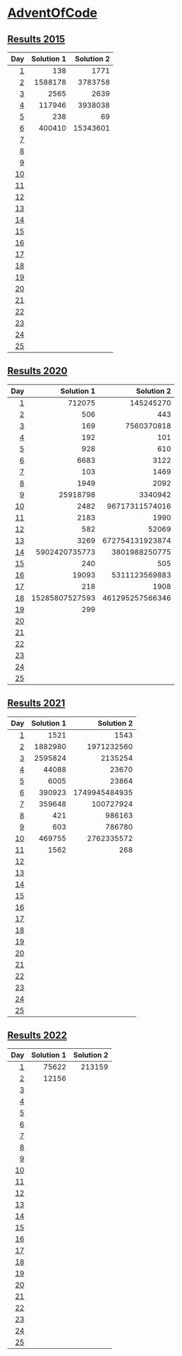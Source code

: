 # [AdventOfCode](https://adventofcode.com/)

## [Results 2015](https://adventofcode.com/2015)
|Day|Solution 1|Solution 2|
|---:|---:|---:|
|[1](https://adventofcode.com/2015/day/1)|138|1771|
|[2](https://adventofcode.com/2015/day/2)|1588178|3783758|
|[3](https://adventofcode.com/2015/day/3)|2565|2639|
|[4](https://adventofcode.com/2015/day/4)|117946|3938038|
|[5](https://adventofcode.com/2015/day/5)|238|69|
|[6](https://adventofcode.com/2015/day/6)|400410|15343601|
|[7](https://adventofcode.com/2015/day/7)|||
|[8](https://adventofcode.com/2015/day/8)|||
|[9](https://adventofcode.com/2015/day/9)|||
|[10](https://adventofcode.com/2015/day/10)|||
|[11](https://adventofcode.com/2015/day/11)|||
|[12](https://adventofcode.com/2015/day/12)|||
|[13](https://adventofcode.com/2015/day/13)|||
|[14](https://adventofcode.com/2015/day/14)|||
|[15](https://adventofcode.com/2015/day/15)|||
|[16](https://adventofcode.com/2015/day/16)|||
|[17](https://adventofcode.com/2015/day/17)|||
|[18](https://adventofcode.com/2015/day/18)|||
|[19](https://adventofcode.com/2015/day/19)|||
|[20](https://adventofcode.com/2015/day/20)|||
|[21](https://adventofcode.com/2015/day/21)|||
|[22](https://adventofcode.com/2015/day/22)|||
|[23](https://adventofcode.com/2015/day/23)|||
|[24](https://adventofcode.com/2015/day/24)|||
|[25](https://adventofcode.com/2015/day/25)|||

## [Results 2020](https://adventofcode.com/2020)
|Day|Solution 1|Solution 2|
|---:|---:|---:|
|[1](https://adventofcode.com/2020/day/1)|712075|145245270|
|[2](https://adventofcode.com/2020/day/2)|506|443|
|[3](https://adventofcode.com/2020/day/3)|169|7560370818|
|[4](https://adventofcode.com/2020/day/4)|192|101|
|[5](https://adventofcode.com/2020/day/5)|928|610|
|[6](https://adventofcode.com/2020/day/6)|6683|3122|
|[7](https://adventofcode.com/2020/day/7)|103|1469|
|[8](https://adventofcode.com/2020/day/8)|1949|2092|
|[9](https://adventofcode.com/2020/day/9)|25918798|3340942|
|[10](https://adventofcode.com/2020/day/10)|2482|96717311574016|
|[11](https://adventofcode.com/2020/day/11)|2183|1990|
|[12](https://adventofcode.com/2020/day/12)|582|52069|
|[13](https://adventofcode.com/2020/day/13)|3269|672754131923874|
|[14](https://adventofcode.com/2020/day/14)|5902420735773|3801988250775|
|[15](https://adventofcode.com/2020/day/15)|240|505|
|[16](https://adventofcode.com/2020/day/16)|19093|5311123569883|
|[17](https://adventofcode.com/2020/day/17)|218|1908|
|[18](https://adventofcode.com/2020/day/18)|15285807527593|461295257566346|
|[19](https://adventofcode.com/2020/day/19)|299||
|[20](https://adventofcode.com/2020/day/20)|||
|[21](https://adventofcode.com/2020/day/21)|||
|[22](https://adventofcode.com/2020/day/22)|||
|[23](https://adventofcode.com/2020/day/23)|||
|[24](https://adventofcode.com/2020/day/24)|||
|[25](https://adventofcode.com/2020/day/25)|||

## [Results 2021](https://adventofcode.com/2021)
|Day|Solution 1|Solution 2|
|---:|---:|---:|
|[1](https://adventofcode.com/2021/day/1)|1521|1543|
|[2](https://adventofcode.com/2021/day/2)|1882980|1971232560|
|[3](https://adventofcode.com/2021/day/3)|2595824|2135254|
|[4](https://adventofcode.com/2021/day/4)|44088|23670|
|[5](https://adventofcode.com/2021/day/5)|6005|23864|
|[6](https://adventofcode.com/2021/day/6)|390923|1749945484935|
|[7](https://adventofcode.com/2021/day/7)|359648|100727924|
|[8](https://adventofcode.com/2021/day/8)|421|986163|
|[9](https://adventofcode.com/2021/day/9)|603|786780|
|[10](https://adventofcode.com/2021/day/10)|469755|2762335572|
|[11](https://adventofcode.com/2021/day/11)|1562|268|
|[12](https://adventofcode.com/2021/day/12)|||
|[13](https://adventofcode.com/2021/day/13)|||
|[14](https://adventofcode.com/2021/day/14)|||
|[15](https://adventofcode.com/2021/day/15)|||
|[16](https://adventofcode.com/2021/day/16)|||
|[17](https://adventofcode.com/2021/day/17)|||
|[18](https://adventofcode.com/2021/day/18)|||
|[19](https://adventofcode.com/2021/day/19)|||
|[20](https://adventofcode.com/2021/day/20)|||
|[21](https://adventofcode.com/2021/day/21)|||
|[22](https://adventofcode.com/2021/day/22)|||
|[23](https://adventofcode.com/2021/day/23)|||
|[24](https://adventofcode.com/2021/day/24)|||
|[25](https://adventofcode.com/2021/day/25)|||

## [Results 2022](https://adventofcode.com/2022)
|Day|Solution 1|Solution 2|
|---:|---:|---:|
|[1](https://adventofcode.com/2022/day/1)|75622|213159|
|[2](https://adventofcode.com/2022/day/2)|12156||
|[3](https://adventofcode.com/2022/day/3)|||
|[4](https://adventofcode.com/2022/day/4)|||
|[5](https://adventofcode.com/2022/day/5)|||
|[6](https://adventofcode.com/2022/day/6)|||
|[7](https://adventofcode.com/2022/day/7)|||
|[8](https://adventofcode.com/2022/day/8)|||
|[9](https://adventofcode.com/2022/day/9)|||
|[10](https://adventofcode.com/2022/day/10)|||
|[11](https://adventofcode.com/2022/day/11)|||
|[12](https://adventofcode.com/2022/day/12)|||
|[13](https://adventofcode.com/2022/day/13)|||
|[14](https://adventofcode.com/2022/day/14)|||
|[15](https://adventofcode.com/2022/day/15)|||
|[16](https://adventofcode.com/2022/day/16)|||
|[17](https://adventofcode.com/2022/day/17)|||
|[18](https://adventofcode.com/2022/day/18)|||
|[19](https://adventofcode.com/2022/day/19)|||
|[20](https://adventofcode.com/2022/day/20)|||
|[21](https://adventofcode.com/2022/day/21)|||
|[22](https://adventofcode.com/2022/day/22)|||
|[23](https://adventofcode.com/2022/day/23)|||
|[24](https://adventofcode.com/2022/day/24)|||
|[25](https://adventofcode.com/2022/day/25)|||
